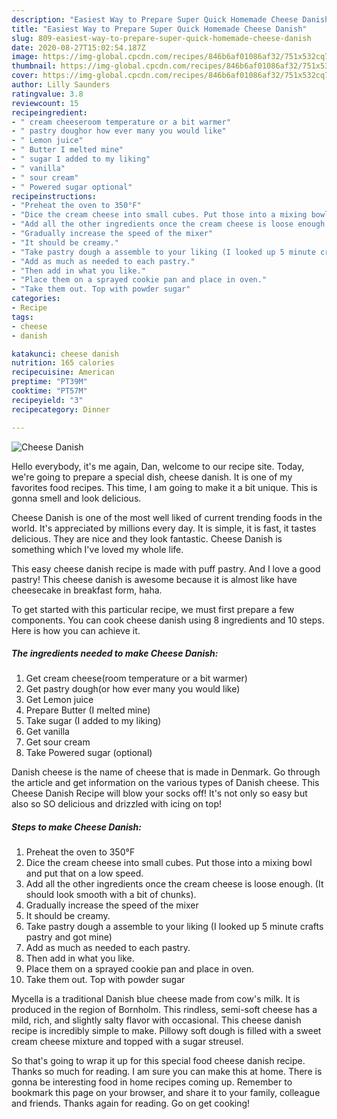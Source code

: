 ```yaml
---
description: "Easiest Way to Prepare Super Quick Homemade Cheese Danish"
title: "Easiest Way to Prepare Super Quick Homemade Cheese Danish"
slug: 809-easiest-way-to-prepare-super-quick-homemade-cheese-danish
date: 2020-08-27T15:02:54.187Z
image: https://img-global.cpcdn.com/recipes/846b6af01086af32/751x532cq70/cheese-danish-recipe-main-photo.jpg
thumbnail: https://img-global.cpcdn.com/recipes/846b6af01086af32/751x532cq70/cheese-danish-recipe-main-photo.jpg
cover: https://img-global.cpcdn.com/recipes/846b6af01086af32/751x532cq70/cheese-danish-recipe-main-photo.jpg
author: Lilly Saunders
ratingvalue: 3.8
reviewcount: 15
recipeingredient:
- " cream cheeseroom temperature or a bit warmer"
- " pastry doughor how ever many you would like"
- " Lemon juice"
- " Butter I melted mine"
- " sugar I added to my liking"
- " vanilla"
- " sour cream"
- " Powered sugar optional"
recipeinstructions:
- "Preheat the oven to 350°F"
- "Dice the cream cheese into small cubes. Put those into a mixing bowl and put that on a low speed."
- "Add all the other ingredients once the cream cheese is loose enough. (It should look smooth with a bit of chunks)."
- "Gradually increase the speed of the mixer"
- "It should be creamy."
- "Take pastry dough a assemble to your liking (I looked up 5 minute crafts pastry and got mine)"
- "Add as much as needed to each pastry."
- "Then add in what you like."
- "Place them on a sprayed cookie pan and place in oven."
- "Take them out. Top with powder sugar"
categories:
- Recipe
tags:
- cheese
- danish

katakunci: cheese danish 
nutrition: 165 calories
recipecuisine: American
preptime: "PT39M"
cooktime: "PT57M"
recipeyield: "3"
recipecategory: Dinner

---
```



![Cheese Danish](https://img-global.cpcdn.com/recipes/846b6af01086af32/751x532cq70/cheese-danish-recipe-main-photo.jpg)

Hello everybody, it's me again, Dan, welcome to our recipe site. Today, we're going to prepare a special dish, cheese danish. It is one of my favorites food recipes. This time, I am going to make it a bit unique. This is gonna smell and look delicious.

Cheese Danish is one of the most well liked of current trending foods in the world. It's appreciated by millions every day. It is simple, it is fast, it tastes delicious. They are nice and they look fantastic. Cheese Danish is something which I've loved my whole life.

This easy cheese danish recipe is made with puff pastry. And I love a good pastry! This cheese danish is awesome because it is almost like have cheesecake in breakfast form, haha.


To get started with this particular recipe, we must first prepare a few components. You can cook cheese danish using 8 ingredients and 10 steps. Here is how you can achieve it.

<!--inarticleads1-->

##### The ingredients needed to make Cheese Danish:

1. Get  cream cheese(room temperature or a bit warmer)
1. Get  pastry dough(or how ever many you would like)
1. Get  Lemon juice
1. Prepare  Butter (I melted mine)
1. Take  sugar (I added to my liking)
1. Get  vanilla
1. Get  sour cream
1. Take  Powered sugar (optional)


Danish cheese is the name of cheese that is made in Denmark. Go through the article and get information on the various types of Danish cheese. This Cheese Danish Recipe will blow your socks off! It&#39;s not only so easy but also so SO delicious and drizzled with icing on top! 

<!--inarticleads2-->

##### Steps to make Cheese Danish:

1. Preheat the oven to 350°F
1. Dice the cream cheese into small cubes. Put those into a mixing bowl and put that on a low speed.
1. Add all the other ingredients once the cream cheese is loose enough. (It should look smooth with a bit of chunks).
1. Gradually increase the speed of the mixer
1. It should be creamy.
1. Take pastry dough a assemble to your liking (I looked up 5 minute crafts pastry and got mine)
1. Add as much as needed to each pastry.
1. Then add in what you like.
1. Place them on a sprayed cookie pan and place in oven.
1. Take them out. Top with powder sugar


Mycella is a traditional Danish blue cheese made from cow&#39;s milk. It is produced in the region of Bornholm. This rindless, semi-soft cheese has a mild, rich, and slightly salty flavor with occasional. This cheese danish recipe is incredibly simple to make. Pillowy soft dough is filled with a sweet cream cheese mixture and topped with a sugar streusel. 

So that's going to wrap it up for this special food cheese danish recipe. Thanks so much for reading. I am sure you can make this at home. There is gonna be interesting food in home recipes coming up. Remember to bookmark this page on your browser, and share it to your family, colleague and friends. Thanks again for reading. Go on get cooking!
